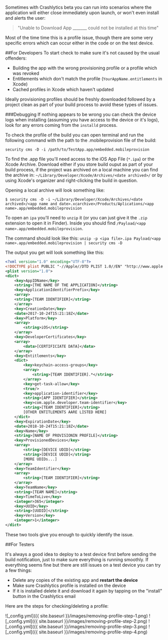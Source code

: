 Sometimes with Crashlytics beta you can run into scenarios where the application will either close immediately upon launch, or won't even install and alerts the user:

> "Unable to Download App
> _______ could not be installed at this time"

Most of the time time this is a profile issue, though there are some very specific errors which can occur either in the code or on the test device.

##For Developers
To start check to make sure it's not caused by the usual offenders:

* Building the app with the wrong provisioning profile or a profile which was revoked
* Entitlements which don't match the profile (`YourAppName.entitlements` in Xcode)
* Cached profiles in Xcode which haven't updated

Ideally provisioning profiles should be freshly downloaded followed by a project clean as part of your build process to avoid these types of issues.


###Debugging
If nothing appears to be wrong you can check the device logs when installing (assuming you have access to the device or it's logs), look for any errors coming from the `installd` process.

To check the profile of the build you can open terminal and run the following command with the path to the .mobileprovision file of the build:

`security cms -D -i /path/to/TestApp.app/embedded.mobileprovision`

To find the .app file you'll need access to the iOS App File (`*.ipa`) or the Xcode Archive. Download either if you store build ouput as part of your build process, if the project was archived on a local machine you can find the archive in: `~/Library/Developer/Xcode/Archives/<date archived>/` or by using Xcode's organizer and right-clicking the build in question.

Opening a local archive will look something like:

`$ security cms -D -i ~/Library/Developer/Xcode/Archives/<date archived>/<app name and date>.xcarchive>/Products/Aplications/<app name>.app/embedded.mobileprovision`

To open an `ipa` you'll need to `unzip` it (or you can just give it the `.zip` extension to open it in Finder). Inside you should find `/Payload/<app name>.app/embedded.mobileprovision`.

The command should look like this:
`unzip -p <ipa file>.ipa Payload/<app name>.app/embedded.mobileprovision | security cms -D`

The output you get will look something like this:

```xml
<?xml version="1.0" encoding="UTF-8"?>
<!DOCTYPE plist PUBLIC "-//Apple//DTD PLIST 1.0//EN" "http://www.apple.com/DTDs/PropertyList-1.0.dtd">
<plist version="1.0">
<dict>
	<key>AppIDName</key>
	<string>[THE NAME OF THE APPLICATION]</string>
	<key>ApplicationIdentifierPrefix</key>
	<array>
	<string>[TEAM IDENTIFIER]</string>
	</array>
	<key>CreationDate</key>
	<date>2017-10-24T15:21:18Z</date>
	<key>Platform</key>
	<array>
		<string>iOS</string>
	</array>
	<key>DeveloperCertificates</key>
	<array>
		<data>[CERTIFICIATE DATA]</data>
	</array>
	<key>Entitlements</key>
	<dict>
		<key>keychain-access-groups</key>
		<array>
			<string>[TEAM IDENTIFIER].*</string>
		</array>
		<key>get-task-allow</key>
		<true/>
		<key>application-identifier</key>
		<string>[APP IDENTIFIER]</string>
		<key>com.apple.developer.team-identifier</key>
		<string>[TEAM IDENTIFIER]</string>
		[OTHER ENTITLEMENTS AARE LISTED HERE]
	</dict>
	<key>ExpirationDate</key>
	<date>2018-10-24T15:21:18Z</date>
	<key>Name</key>
	<string>[NAME OF PROVISIONIN PROFILE]</string>
	<key>ProvisionedDevices</key>
	<array>
		<string>[DEVICE UDID]</string>
		<string>[DEVICE UDID]</string>
		[MORE UDIDs...]
	</array>
	<key>TeamIdentifier</key>
	<array>
		<string>[TEAM IDENTIFIER]</string>
	</array>
	<key>TeamName</key>
	<string>[TEAM NAME]</string>
	<key>TimeToLive</key>
	<integer>365</integer>
	<key>UUID</key>
	<string>[UUDID]</string>
	<key>Version</key>
	<integer>1</integer>
</dict>
```
These two tools give you enough to quickly identify the issue.


##For Testers

It's always a good idea to deploy to a test device first before sending the build notification, just to make sure everything is running smoothly. If everything seems fine but there are still issues on a test device you can try a few things:

* Delete any copies of the existing app and **restart the device**
* Make sure Crashlytics profile is installed on the device
* If it is installed delete it and download it again by tapping on the "install" button in the Crashlytics email

Here are the steps for checking/deleting a profile:

![_config.yml]({{ site.baseurl }}/images/removing-profile-step-1.png) 
![_config.yml]({{ site.baseurl }}/images/removing-profile-step-2.png) 
![_config.yml]({{ site.baseurl }}/images/removing-profile-step-3.png) 
![_config.yml]({{ site.baseurl }}/images/removing-profile-step-4.png) 

